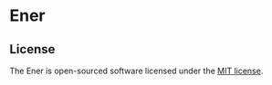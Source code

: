 # Ener

## License

The Ener is open-sourced software licensed under the [MIT license](http://opensource.org/licenses/MIT).

